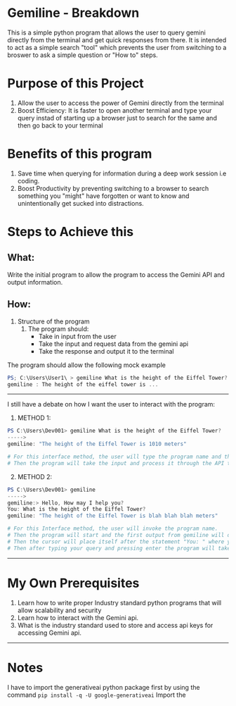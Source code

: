 # Gemiline - Breakdown

This is a simple python program that allows the user to query gemini directly from the terminal and get quick responses from there.
It is intended to act as a simple search "tool" which prevents the user from switching to a broswer to ask a simple question or "How to" steps.


# Purpose of this Project
1. Allow the user to access the power of Gemini directly from the terminal
2. Boost Efficiency: It is faster to open another terminal and type your query instad of starting up a browser just to search for the same and then go back to your terminal

# Benefits of this program
1. Save time when querying for information during a deep work session i.e coding.
2. Boost Productivity by preventing switching to a browser to search something you "might" have forgotten or want to know and unintentionally get sucked into distractions.


# Steps to Achieve this
## What: 
Write the initial program to allow the program to access the Gemini API and output information.
## How: 
1. Structure of the program
	1. The program should:
		- Take in input from the user
		- Take the input and request data from the gemini api 
		- Take the response and output it to the terminal

The program should allow the following mock example

```powershell
PS; C:\Users\User1\ > gemiline What is the height of the Eiffel Tower?
gemiline : The height of the eiffel tower is ...
```




---

I still have a debate on how I want the user to interact with the program:

1. METHOD 1:


```Powershell
PS C:\Users\Dev001> gemiline What is the height of the Eiffel Tower?
----->
gemiline: "The height of the Eiffel Tower is 1010 meters"

# For this interface method, the user will type the program name and the query that he has.
# Then the program will take the input and process it through the API then output the results to the terminal.
```

2. METHOD 2:

```Powershell
PS C:\Users\Dev001> gemiline
----->
gemiline:> Hello, How may I help you?
You: What is the height of the Eiffel Tower?
gemiline: "The height of the Eiffel Tower is blah blah blah meters"

# For this Interface method, the user will invoke the program name.
# Then the program will start and the first output from gemiline will display itself "Hello, How may I help you?
# Then the cursor will place itself after the statement "You: " where you will type in your input
# Then after typing your query and pressing enter the program will take your input and process it before outputting the results.
```
---

# My Own Prerequisites
1. Learn how to write proper Industry standard python programs that will allow scalability and security
2. Learn how to interact with the Gemini api.
3. What is the industry standard used to store and access api keys for accessing Gemini api.


---
# Notes

I have to import the generativeai python package first by using the command `pip install -q -U google-generativeai`
Import the 